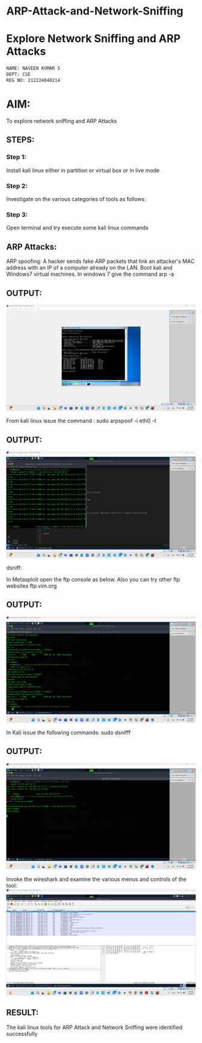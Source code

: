 # ARP-Attack-and-Network-Sniffing
# Explore Network Sniffing and ARP Attacks
```
NAME: NAVEEN KUMAR S
DEPT: CSE
REG NO: 212224040214
```
# AIM:

To explore network sniffing and ARP Attacks

## STEPS:

### Step 1:

Install kali linux either in partition or virtual box or in live mode

### Step 2:

Investigate on the various categories of tools as follows:


### Step 3:
Open terminal and try execute some kali linux commands

## ARP Attacks:  
ARP spoofing: A hacker sends fake ARP packets that link an attacker's MAC address with an IP of a computer already on the LAN. 
Boot kali and Windows7 virtual machines.
In windows 7 give the command arp -a
## OUTPUT:
![alt text](image.png)


From kali linux issue the command :
sudo arpspoof -i eth0 -t <target system> <gateway>
## OUTPUT:
![alt text](image-1.png)


 dsniff:






In Metasploit open the ftp console as below. Also you can try other ftp websites ftp.vim.org
## OUTPUT:

![alt text](image-2.png)



In Kali issue the following commands:
sudo dsnifff
## OUTPUT:
![alt text](image-3.png)




Invoke the wireshark and examine the various menus  and controls of the tool:
![alt text](image-4.png)


## RESULT:
The kali linux tools for ARP Attack and Network Sniffing were identified successfully
